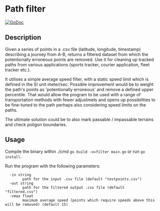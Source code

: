 # Path filter

[![GoDoc](https://godoc.org/github.com/zgiber/pathfilter?status.svg)](https://godoc.org/github.com/zgiber/pathfilter)

## Description

Given a series of points in a .csv file (latitude, longitude, timestamp) describing a journey from A-B, returns a filtered dataset from which the potentionally erroneous points are removed. Use it for cleaning up tracked paths from various applications (sports tracker, courier application, fleet tracker etc.).

It utilises a simple average speed filter, with a static speed limit which is defined in the SI unit meter/sec. Possible improvement would be to weight the path's points as 'potentionally erroneous' and remove a defined upper percentile. That would allow the program to be used with a range of transportation methods with fewer adjustmets and opens up possibilities to be fine-tuned to the path perhaps also considering speed limits on the paths.

The ultimate solution could be to also mark passable / impassable terrains and check poligon boundaries.

## Usage

Compile the binary within ./cmd `go build -o=filter main.go` or run `go install`.

Run the program with the following parameters:
```
  -in string
        path for the input .csv file (default "testpoints.csv")
  -out string
        path for the filtered output .csv file (default "filtered.csv")
  -vmax float
        maximum average speed (points which require speeds above this will be removed) (default 15)
```